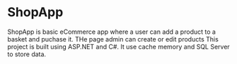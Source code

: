 # ShopApp
ShopApp is basic eCommerce app where a user can add a product to a basket and puchase it. THe page admin can create or edit products 
This project is built using ASP.NET and C#. It use cache memory and SQL Server to store data.
